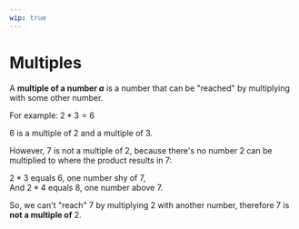 ```yaml
---
wip: true
---
```


# Multiples

A **multiple of a number $a$** is a number that can be "reached"
by multiplying with some other number.

For example:
$2*3=6$

$6$ is a multiple of $2$ and a multiple of $3$.

However, $7$ is not a multiple of $2$, because there's no number $2$ can be multiplied to where the product results in $7$:

$2*3$ equals $6$, one number shy of $7$,  
And $2*4$ equals $8$, one number above $7$.

So, we can't "reach" $7$ by multiplying $2$ with another number, therefore $7$ is **not a multiple of** $2$.
